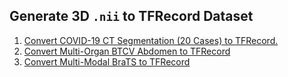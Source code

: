 
## Generate 3D `.nii` to TFRecord Dataset

1. [Convert COVID-19 CT Segmentation (20 Cases) to TFRecord.](https://www.kaggle.com/code/ipythonx/generate-3d-nii-to-tfrecord-dataset)
2. [Convert Multi-Organ BTCV Abdomen to TFRecord](https://www.kaggle.com/code/ipythonx/abdomen-nii-to-tfrecord)
3. [Convert Multi-Modal BraTS to TFRecord](https://www.kaggle.com/code/ipythonx/brats-nii-to-tfrecord)

